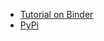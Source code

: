 * [Tutorial on Binder](https://mybinder.org/v2/gh/ben-denham/lemma/master?filepath=notebooks%2FLemmaDemo.ipynb)
* [PyPi](https://pypi.org/project/lemma/)
